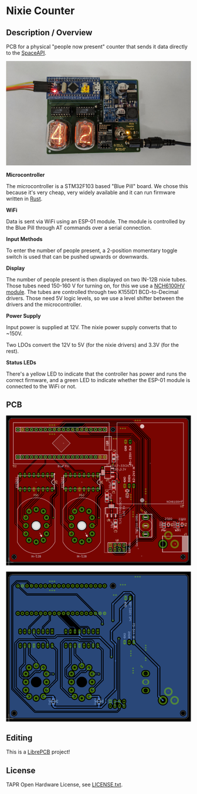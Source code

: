 # Nixie Counter

## Description / Overview

PCB for a physical "people now present" counter that sends it data directly to
the [SpaceAPI](https://spaceapi.io/).

![Photo](nixie_counter.jpg)

**Microcontroller**

The microcontroller is a STM32F103 based "Blue Pill" board. We chose this
because it's very cheap, very widely available and it can run firmware written
in [Rust](https://www.rust-lang.org/).

**WiFi**

Data is sent via WiFi using an ESP-01 module. The module is controlled by the
Blue Pill through AT commands over a serial connection.

**Input Methods**

To enter the number of people present, a 2-position momentary toggle switch is
used that can be pushed upwards or downwards.

**Display**

The number of people present is then displayed on two IN-12B nixie tubes. Those
tubes need 150-160 V for turning on, for this we use a [NCH6100HV
module](https://www.nixie.ai/nch6100hv/). The tubes are controlled through two
K155ID1 BCD-to-Decimal drivers. Those need 5V logic levels, so we use a level
shifter between the drivers and the microcontroller.

**Power Supply**

Input power is supplied at 12V. The nixie power supply converts that to ~150V.

Two LDOs convert the 12V to 5V (for the nixie drivers) and 3.3V (for the rest).

**Status LEDs**

There's a yellow LED to indicate that the controller has power and runs the
correct firmware, and a green LED to indicate whether the ESP-01 module is
connected to the WiFi or not.

## PCB

![Top](output/v1.1/screenshot-top.png)

![Bottom](output/v1.1/screenshot-bot.png)

## Editing

This is a [LibrePCB](https://librepcb.org) project!

## License

TAPR Open Hardware License, see [LICENSE.txt](LICENSE.txt).
